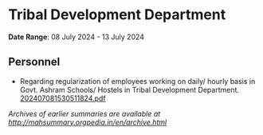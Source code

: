 # Tribal Development Department

**Date Range**: 08 July 2024 - 13 July 2024


## Personnel
- Regarding regularization of employees working on daily/ hourly basis in Govt. Ashram Schools/ Hostels in Tribal Development Department.\
  [202407081530511824.pdf](https://gr.maharashtra.gov.in/Site/Upload/Government%20Resolutions/English/202407081530511824.pdf)


*Archives of earlier summaries are available at http://mahsummary.orgpedia.in/en/archive.html*
